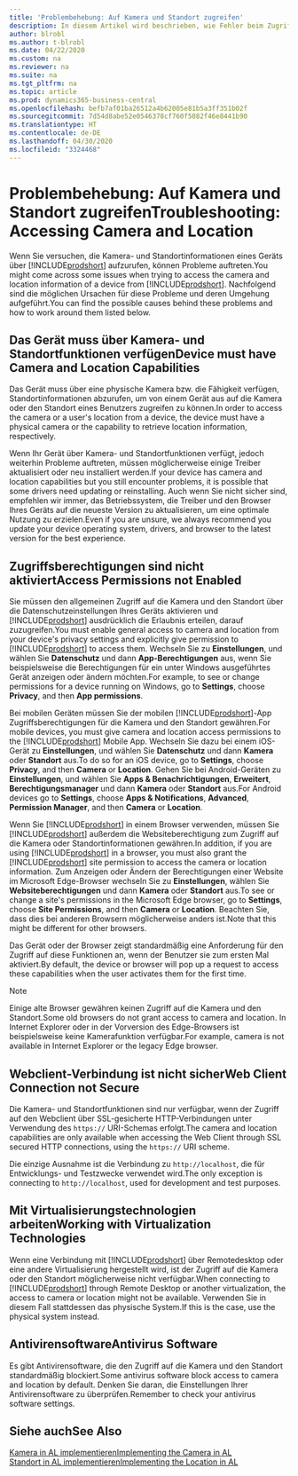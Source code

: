 ```yaml
---
title: 'Problembehebung: Auf Kamera und Standort zugreifen'
description: In diesem Artikel wird beschrieben, wie Fehler beim Zugriff auf Kamera- und Standortinformationen in Business Central behoben werden.
author: blrobl
ms.author: t-blrobl
ms.date: 04/22/2020
ms.custom: na
ms.reviewer: na
ms.suite: na
ms.tgt_pltfrm: na
ms.topic: article
ms.prod: dynamics365-business-central
ms.openlocfilehash: befb7af01ba26512a4b62005e81b5a3ff351b02f
ms.sourcegitcommit: 7d54d8abe52e0546378cf760f5082f46e8441b90
ms.translationtype: HT
ms.contentlocale: de-DE
ms.lasthandoff: 04/30/2020
ms.locfileid: "3324468"
---
```

# <a name="troubleshooting-accessing-camera-and-location"></a><span data-ttu-id="beffd-103">Problembehebung: Auf Kamera und Standort zugreifen</span><span class="sxs-lookup"><span data-stu-id="beffd-103">Troubleshooting: Accessing Camera and Location</span></span>

<span data-ttu-id="beffd-104">Wenn Sie versuchen, die Kamera- und Standortinformationen eines Geräts über [!INCLUDE[prodshort](includes/prodshort.md)] aufzurufen, können Probleme auftreten.</span><span class="sxs-lookup"><span data-stu-id="beffd-104">You might come across some issues when trying to access the camera and location information of a device from [!INCLUDE[prodshort](includes/prodshort.md)].</span></span> <span data-ttu-id="beffd-105">Nachfolgend sind die möglichen Ursachen für diese Probleme und deren Umgehung aufgeführt.</span><span class="sxs-lookup"><span data-stu-id="beffd-105">You can find the possible causes behind these problems and how to work around them listed below.</span></span>

## <a name="device-must-have-camera-and-location-capabilities"></a><span data-ttu-id="beffd-106">Das Gerät muss über Kamera- und Standortfunktionen verfügen</span><span class="sxs-lookup"><span data-stu-id="beffd-106">Device must have Camera and Location Capabilities</span></span>

<span data-ttu-id="beffd-107">Das Gerät muss über eine physische Kamera bzw. die Fähigkeit verfügen, Standortinformationen abzurufen, um von einem Gerät aus auf die Kamera oder den Standort eines Benutzers zugreifen zu können.</span><span class="sxs-lookup"><span data-stu-id="beffd-107">In order to access the camera or a user's location from a device, the device must have a physical camera or the capability to retrieve location information, respectively.</span></span>

<span data-ttu-id="beffd-108">Wenn Ihr Gerät über Kamera- und Standortfunktionen verfügt, jedoch weiterhin Probleme auftreten, müssen möglicherweise einige Treiber aktualisiert oder neu installiert werden.</span><span class="sxs-lookup"><span data-stu-id="beffd-108">If your device has camera and location capabilities but you still encounter problems, it is possible that some drivers need updating or reinstalling.</span></span> <span data-ttu-id="beffd-109">Auch wenn Sie nicht sicher sind, empfehlen wir immer, das Betriebssystem, die Treiber und den Browser Ihres Geräts auf die neueste Version zu aktualisieren, um eine optimale Nutzung zu erzielen.</span><span class="sxs-lookup"><span data-stu-id="beffd-109">Even if you are unsure, we always recommend you update your device operating system, drivers, and browser to the latest version for the best experience.</span></span>

## <a name="access-permissions-not-enabled"></a><span data-ttu-id="beffd-110">Zugriffsberechtigungen sind nicht aktiviert</span><span class="sxs-lookup"><span data-stu-id="beffd-110">Access Permissions not Enabled</span></span>

<span data-ttu-id="beffd-111">Sie müssen den allgemeinen Zugriff auf die Kamera und den Standort über die Datenschutzeinstellungen Ihres Geräts aktivieren und [!INCLUDE[prodshort](includes/prodshort.md)] ausdrücklich die Erlaubnis erteilen, darauf zuzugreifen.</span><span class="sxs-lookup"><span data-stu-id="beffd-111">You must enable general access to camera and location from your device's privacy settings and explicitly give permission to  [!INCLUDE[prodshort](includes/prodshort.md)] to access them.</span></span> <span data-ttu-id="beffd-112">Wechseln Sie zu **Einstellungen**, und wählen Sie **Datenschutz** und dann **App-Berechtigungen** aus, wenn Sie beispielsweise die Berechtigungen für ein unter Windows ausgeführtes Gerät anzeigen oder ändern möchten.</span><span class="sxs-lookup"><span data-stu-id="beffd-112">For example, to see or change permissions for a device running on Windows, go to **Settings**, choose **Privacy**, and then **App permissions**.</span></span> 

<span data-ttu-id="beffd-113">Bei mobilen Geräten müssen Sie der mobilen [!INCLUDE[prodshort](includes/prodshort.md)]-App Zugriffsberechtigungen für die Kamera und den Standort gewähren.</span><span class="sxs-lookup"><span data-stu-id="beffd-113">For mobile devices, you must give camera and location access permissions to the [!INCLUDE[prodshort](includes/prodshort.md)] Mobile App.</span></span> <span data-ttu-id="beffd-114">Wechseln Sie dazu bei einem iOS-Gerät zu **Einstellungen**, und wählen Sie **Datenschutz** und dann **Kamera** oder **Standort** aus.</span><span class="sxs-lookup"><span data-stu-id="beffd-114">To do so for an iOS device, go to **Settings**, choose **Privacy**, and then **Camera** or **Location**.</span></span> <span data-ttu-id="beffd-115">Gehen Sie bei Android-Geräten zu **Einstellungen**, und wählen Sie **Apps & Benachrichtigungen**, **Erweitert**, **Berechtigungsmanager** und dann **Kamera** oder **Standort** aus.</span><span class="sxs-lookup"><span data-stu-id="beffd-115">For Android devices go to **Settings**, choose **Apps & Notifications**, **Advanced**, **Permission Manager**, and then **Camera** or **Location**.</span></span>

<span data-ttu-id="beffd-116">Wenn Sie [!INCLUDE[prodshort](includes/prodshort.md)] in einem Browser verwenden, müssen Sie [!INCLUDE[prodshort](includes/prodshort.md)] außerdem die Websiteberechtigung zum Zugriff auf die Kamera oder Standortinformationen gewähren.</span><span class="sxs-lookup"><span data-stu-id="beffd-116">In addition, if you are using [!INCLUDE[prodshort](includes/prodshort.md)] in a browser, you must also grant the [!INCLUDE[prodshort](includes/prodshort.md)] site permission to access the camera or location information.</span></span> <span data-ttu-id="beffd-117">Zum Anzeigen oder Ändern der Berechtigungen einer Website im Microsoft Edge-Browser wechseln Sie zu **Einstellungen**, wählen Sie **Websiteberechtigungen** und dann **Kamera** oder **Standort** aus.</span><span class="sxs-lookup"><span data-stu-id="beffd-117">To see or change a site's permissions in the Microsoft Edge browser, go to **Settings**, choose **Site Permissions**, and then **Camera** or **Location**.</span></span> <span data-ttu-id="beffd-118">Beachten Sie, dass dies bei anderen Browsern möglicherweise anders ist.</span><span class="sxs-lookup"><span data-stu-id="beffd-118">Note that this might be different for other browsers.</span></span>

<span data-ttu-id="beffd-119">Das Gerät oder der Browser zeigt standardmäßig eine Anforderung für den Zugriff auf diese Funktionen an, wenn der Benutzer sie zum ersten Mal aktiviert.</span><span class="sxs-lookup"><span data-stu-id="beffd-119">By default, the device or browser will pop up a request to access these capabilities when the user activates them for the first time.</span></span>

> [!NOTE]  
> <span data-ttu-id="beffd-120">Einige alte Browser gewähren keinen Zugriff auf die Kamera und den Standort.</span><span class="sxs-lookup"><span data-stu-id="beffd-120">Some old browsers do not grant access to camera and location.</span></span> <span data-ttu-id="beffd-121">In Internet Explorer oder in der Vorversion des Edge-Browsers ist beispielsweise keine Kamerafunktion verfügbar.</span><span class="sxs-lookup"><span data-stu-id="beffd-121">For example, camera is not available in Internet Explorer or the legacy Edge browser.</span></span>

## <a name="web-client-connection-not-secure"></a><span data-ttu-id="beffd-122">Webclient-Verbindung ist nicht sicher</span><span class="sxs-lookup"><span data-stu-id="beffd-122">Web Client Connection not Secure</span></span>

<span data-ttu-id="beffd-123">Die Kamera- und Standortfunktionen sind nur verfügbar, wenn der Zugriff auf den Webclient über SSL-gesicherte HTTP-Verbindungen unter Verwendung des `https://` URI-Schemas erfolgt.</span><span class="sxs-lookup"><span data-stu-id="beffd-123">The camera and location capabilities are only available when accessing the Web Client through SSL secured HTTP connections, using the `https://` URI scheme.</span></span> 

<span data-ttu-id="beffd-124">Die einzige Ausnahme ist die Verbindung zu `http://localhost`, die für Entwicklungs- und Testzwecke verwendet wird.</span><span class="sxs-lookup"><span data-stu-id="beffd-124">The only exception is connecting to `http://localhost`, used for development and test purposes.</span></span>


## <a name="working-with-virtualization-technologies"></a><span data-ttu-id="beffd-125">Mit Virtualisierungstechnologien arbeiten</span><span class="sxs-lookup"><span data-stu-id="beffd-125">Working with Virtualization Technologies</span></span>

<span data-ttu-id="beffd-126">Wenn eine Verbindung mit [!INCLUDE[prodshort](includes/prodshort.md)] über Remotedesktop oder eine andere Virtualisierung hergestellt wird, ist der Zugriff auf die Kamera oder den Standort möglicherweise nicht verfügbar.</span><span class="sxs-lookup"><span data-stu-id="beffd-126">When connecting to [!INCLUDE[prodshort](includes/prodshort.md)] through Remote Desktop or another virtualization, the access to camera or location might not be available.</span></span> <span data-ttu-id="beffd-127">Verwenden Sie in diesem Fall stattdessen das physische System.</span><span class="sxs-lookup"><span data-stu-id="beffd-127">If this is the case, use the physical system instead.</span></span>

## <a name="antivirus-software"></a><span data-ttu-id="beffd-128">Antivirensoftware</span><span class="sxs-lookup"><span data-stu-id="beffd-128">Antivirus Software</span></span>
<span data-ttu-id="beffd-129">Es gibt Antivirensoftware, die den Zugriff auf die Kamera und den Standort standardmäßig blockiert.</span><span class="sxs-lookup"><span data-stu-id="beffd-129">Some antivirus software block access to camera and location by default.</span></span> <span data-ttu-id="beffd-130">Denken Sie daran, die Einstellungen Ihrer Antivirensoftware zu überprüfen.</span><span class="sxs-lookup"><span data-stu-id="beffd-130">Remember to check your antivirus software settings.</span></span>

## <a name="see-also"></a><span data-ttu-id="beffd-131">Siehe auch</span><span class="sxs-lookup"><span data-stu-id="beffd-131">See Also</span></span>
[<span data-ttu-id="beffd-132">Kamera in AL implementieren</span><span class="sxs-lookup"><span data-stu-id="beffd-132">Implementing the Camera in AL</span></span>](/dynamics365/business-central/dev-itpro/developer/devenv-implement-camera-al)  
[<span data-ttu-id="beffd-133">Standort in AL implementieren</span><span class="sxs-lookup"><span data-stu-id="beffd-133">Implementing the Location in AL</span></span>](/dynamics365/business-central/dev-itpro/developer/devenv-implement-location-al)
